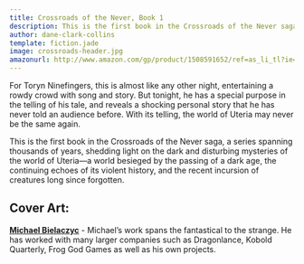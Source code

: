 ```yaml
---
title: Crossroads of the Never, Book 1
description: This is the first book in the Crossroads of the Never saga, a series spanning thousands of years, shedding light on the dark and disturbing mysteries of Uteria.
author: dane-clark-collins
template: fiction.jade
image: crossroads-header.jpg
amazonurl: http://www.amazon.com/gp/product/1508591652/ref=as_li_tl?ie=UTF8&camp=1789&creative=390957&creativeASIN=1508591652&linkCode=as2&tag=danclacol-20&linkId=Y5CYA7JBUSMSQOSK
---
```


For Toryn Ninefingers, this is almost like any other night, entertaining a rowdy crowd with song and story. But tonight, he has a special purpose in the telling of his tale, and reveals a shocking personal story that he has never told an audience before. With its telling, the world of Uteria may never be the same again.

This is the first book in the Crossroads of the Never saga, a series spanning thousands of years, shedding light on the dark and disturbing mysteries of the world of Uteria—a world besieged by the passing of a dark age, the continuing echoes of its violent history, and the recent incursion of creatures long since forgotten.

## Cover Art:

**[Michael Bielaczyc](http://michaelbielaczyc.com/blog/)** - Michael’s work spans the fantastical to the strange. He has worked with many larger companies such as Dragonlance, Kobold Quarterly, Frog God Games as well as his own projects.
